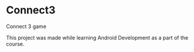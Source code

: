 # Connect3
Connect 3 game

This project was made while learning Android Development as a part of the course.
